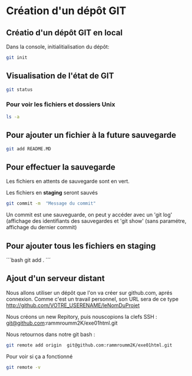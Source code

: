 # Création d'un dépôt GIT 
## Créatio d'un dépôt GIT en local
Dans la console, initialitialisation du dépôt:
```bash
git init
```
## Visualisation de l'état de GIT
```bash
git status
```
### Pour voir les fichiers et dossiers Unix

```bash
ls -a
```

## Pour ajouter un fichier à la future sauvegarde

```bash
git add README.MD
```

## Pour effectuer la sauvegarde 
Les fichiers en attents de sauvegarde sont en vert.

Les fichiers en **staging** seront sauvés

```bash
git commit -m  "Message du commit" 
```
Un commit est une sauveguarde, on peut y accéder avec un 'git log' (affichage des identifiants des
sauvegardes et 'git show' (sans paramétre, affichage du dernier commit)

## Pour ajouter tous les fichiers en staging 

´´´bash
git add .
´´´

## Ajout d'un serveur distant

Nous allons utiliser un dépôt que l'on va créer sur github.com,
aprés connexion. Comme c'est un travail personnel, son URL sera de
ce type http://github.com/VOTRE_USERENAME/leNomDuProjet

Nous créons un new Repitory, puis nouscopions la clefs SSH : 
git@github.com:rammroumm2K/exe01html.git

Nous retournos dans notre git bash :
```bash
git remote add origin  git@github.com:rammroumm2K/exe01html.git
```
Pour voir si ça a fonctionné
```bash
git remote -v
```
